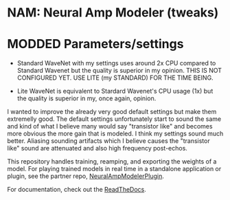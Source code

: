 # NAM: Neural Amp Modeler (tweaks)
# MODDED Parameters/settings

* Standard WaveNet with my settings uses around 2x CPU compared to Standard Wavenet but the quality is superior in my opinion.
  THIS IS NOT CONFIGURED YET. USE LITE (my STANDARD) FOR THE TIME BEING.

* Lite WaveNet is equivalent to Stardard Wavenet's CPU usage (1x) but the quality is superior in my, once again, opinion.

I wanted to improve the already very good default settings but make them extremelly good. The default settings unfortunately start to sound the same and kind of what I believe many would say "transistor like" and becomes more obvious the more gain that is modeled. I think my settings sound much better. Aliasing sounding artifacts which I believe causes the "transistor like" sound are attenuated and also high frequency post-echos.

This repository handles training, reamping, and exporting the weights of a model.
For playing trained models in real time in a standalone application or plugin, see the partner repo,
[NeuralAmpModelerPlugin](https://github.com/sdatkinson/NeuralAmpModelerPlugin).

For documentation, check out the [ReadTheDocs](https://neural-amp-modeler.readthedocs.io).

